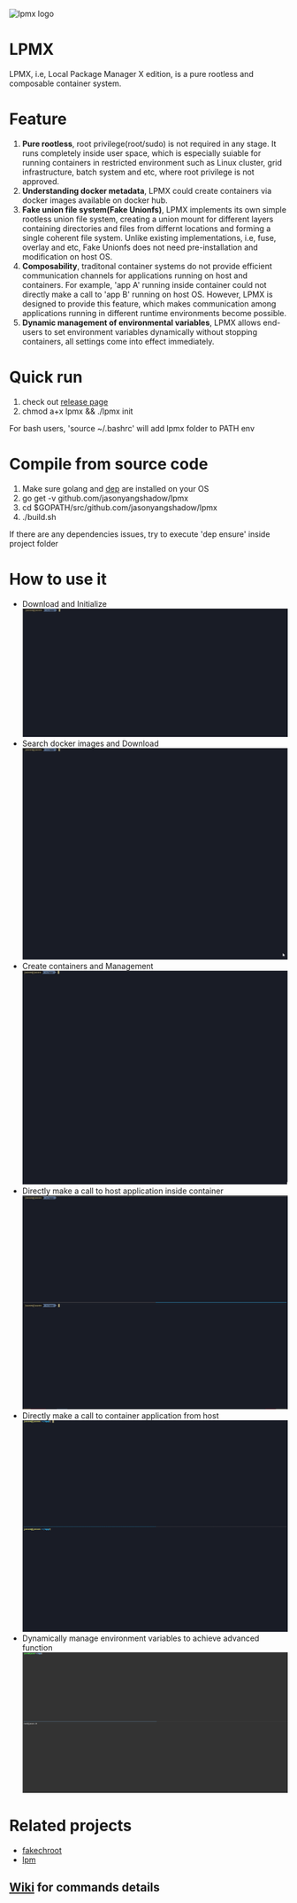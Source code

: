 ![lpmx logo](./lpmx_small.PNG)
# LPMX 
LPMX, i.e, Local Package Manager X edition, is a pure rootless and composable container system.

# Feature
1. **Pure rootless**, root privilege(root/sudo) is not required in any stage. It runs completely inside user space, which is especially suiable for running containers in restricted environment such as Linux cluster, grid infrastructure, batch system and etc, where root privilege is not approved.
2. **Understanding docker metadata**, LPMX could create containers via docker images available on docker hub.
3. **Fake union file system(Fake Unionfs)**, LPMX implements its own simple rootless union file system, creating a union mount for different layers containing directories and files from differnt locations and forming a single coherent file system. Unlike existing implementations, i.e, fuse, overlay and etc, Fake Unionfs does not need pre-installation and modification on host OS.
4. **Composability**, traditonal container systems do not provide efficient communication channels for applications running on host and containers. For example, 'app A' running inside container could not directly make a call to 'app B' running on host OS. However, LPMX is designed to provide this feature, which makes communication among applications running in different runtime environments become possible.
5. **Dynamic management of environmental variables**, LPMX allows end-users to set environment variables dynamically without stopping containers, all settings come into effect immediately.
  
# Quick run
1. check out [release page](https://github.com/JasonYangShadow/lpmx/releases)
2. chmod a+x lpmx && ./lpmx init

For bash users, 'source ~/.bashrc' will add lpmx folder to PATH env

# Compile from source code 
1. Make sure golang and [dep](https://github.com/golang/dep) are installed on your OS
2. go get -v github.com/jasonyangshadow/lpmx
3. cd $GOPATH/src/github.com/jasonyangshadow/lpmx
4. ./build.sh

If there are any dependencies issues, try to execute 'dep ensure' inside project folder

# How to use it
- Download and Initialize
![Init](figures/Init.gif)
- Search docker images and Download
![DownloadImage](figures/DownloadImage.gif)
- Create containers and Management
![ContainerManagement](figures/ContainerManagement.gif)  
- Directly make a call to host application inside container
![CallToHost](figures/CallToHost.gif)
- Directly make a call to container application from host
![CallToContainer](figures/CallToContainer.gif)
- Dynamically manage environment variables to achieve advanced function
![DynamicPriv](figures/DynamicPriv.gif)

# Related projects
- [fakechroot](https://github.com/JasonYangShadow/fakechroot)
- [lpm](https://lpm.bio/)

## [Wiki](https://github.com/JasonYangShadow/lpmx/wiki) for commands details